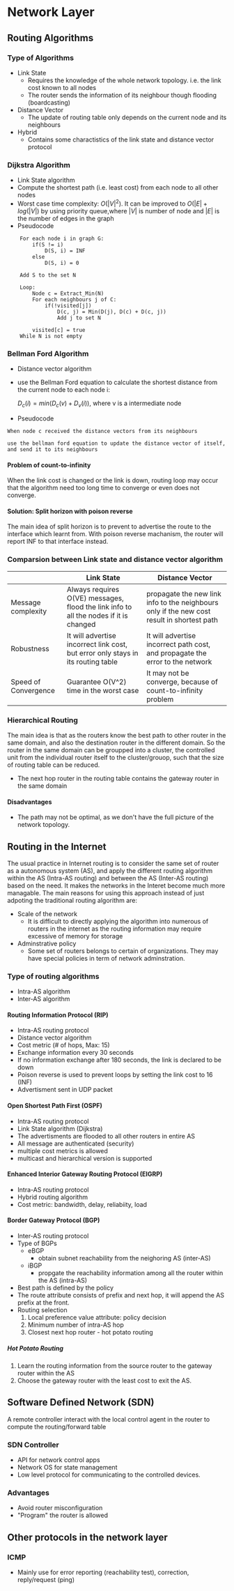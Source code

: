 # Network Layer
## Routing Algorithms
### Type of Algorithms
* Link State
  * Requires the knowledge of the whole network topology. i.e. the link cost known to all nodes
  * The router sends the information of its neighbour though flooding (boardcasting)
* Distance Vector
  *  The update of routing table only depends on the current node and its neighbours 
* Hybrid
  * Contains some charactistics of the link state and distance vector protocol
### Dijkstra Algorithm
* Link State algorithm
* Compute the shortest path (i.e. least cost) from each node to all other nodes
* Worst case time complexity: $O(|V|^2)$. It can be improved to $O(|E| + log(|V|)$ by using priority queue,where $|V|$ is number of node and $|E|$ is the number of edges in the graph
* Pseudocode
```
    For each node i in graph G:
        if(S != i)
            D(S, i) = INF
        else
            D(S, i) = 0

    Add S to the set N

    Loop:
        Node c = Extract_Min(N)
        For each neighbours j of C:
            if(!visited[j]) 
                D(c, j) = Min(D(j), D(c) + D(c, j))
                Add j to set N

        visited[c] = true
    While N is not empty
```
### Bellman Ford Algorithm
* Distance vector algorithm
* use the Bellman Ford equation to calculate the shortest distance from the current node to each node i:
  
  $D_c(i) = min(D_c(v) + D_v(i))$, where v is a intermediate node
* Pseudocode
```
When node c received the distance vectors from its neighbours

use the bellman ford equation to update the distance vector of itself, and send it to its neighbours
```
#### Problem of count-to-infinity
When the link cost is changed or the link is down, routing loop may occur that the algorithm need too long time to converge or even does not converge.  

#### Solution: Split horizon with poison reverse
The main idea of split horizon is to prevent to advertise the route to the interface which learnt from. With poison reverse machanism, the router will report INF to that interface instead.

### Comparsion between Link state and distance vector algorithm
|                      	| Link State  | Distance Vector	|   
|----------------------	|-------------|-----------------|
| Message complexity   	| Always requires O(VE) messages, flood the link info to all the nodes if it is changed 	| propagate the new link info to the neighbours only if the new cost result in shortest path  	| 
| Robustness           	| It will advertise incorrect link cost, but error only stays in its routing table          	| It will advertise incorrect path cost, and propagate the error to the network    	| 
| Speed of Convergence 	| Guarantee O(V^2) time in the worst case | It may not be converge, because of count-to-infinity problem                                	|   
### Hierarchical Routing 
The main idea is that as the routers know the best path to other router in the same domain, and also the destination router in the different domain. So the router in the same domain can be groupped into a cluster, the controlled unit from the individual router itself to the cluster/grouop, such that the size of routing table can be reduced.
* The next hop router in the routing table contains the gateway router in the same domain
#### Disadvantages
* The path may not be optimal, as we don't have the full picture of the network topology.

## Routing in the Internet
The usual practice in Internet routing is to consider the same set of router as a  autonomous system (AS), and apply the different routing algorithm within the AS (Intra-AS routing) and between the AS (Inter-AS routing) based on the need. It makes the networks in the Interet become much more managable.
The main reasons for using this approach instead of just adpoting the traditional routing algorithm are:
* Scale of the network
  * It is difficult to directly applying the algorithm into numerous of routers in the internet as the routing information may require excessive of memory for storage
* Adminstrative policy 
  * Some set of routers belongs to certain of organizations. They may have special policies in term of network adminstration.
### Type of routing algorithms
* Intra-AS algorithm
* Inter-AS algorithm
#### Routing Information Protocol (RIP)
* Intra-AS routing protocol
* Distance vector algorithm
* Cost metric (# of hops, Max: 15)
* Exchange information every 30 seconds
* If no information exchange after 180 seconds, the link is declared to be down
* Poison reverse is used to prevent loops by setting the link cost to 16 (INF)
* Advertisment sent in UDP packet
#### Open Shortest Path First (OSPF)
* Intra-AS routing protocol
* Link State algorithm (Dijkstra)
* The advertisments are flooded to all other routers in entire AS
* All message are authenticated (security)
* multiple cost metrics is allowed
* multicast and hierarchical version is supported
####  Enhanced Interior Gateway Routing Protocol (EIGRP)
* Intra-AS routing protocol
* Hybrid routing algorithm
* Cost metric: bandwidth, delay, reliabiity, load
#### Border Gateway Protocol (BGP) 
* Inter-AS routing protocol
* Type of BGPs
  * eBGP
    * obtain subnet reachability from the neighoring AS (inter-AS)
  * iBGP
    * propgate the reachability information among all the router within the AS (intra-AS) 
* Best path is defined by the policy
* The route attribute consists of prefix and next hop, it will append the AS prefix at the front.
* Routing selection
   1. Local preference value attribute: policy decision
   2. Minimum number of intra-AS hop
   3. Closest next hop router - hot potato routing 
##### Hot Potato Routing
1. Learn the routing information from the source router to the gateway router within the AS
2. Choose the gateway router with the least cost to exit the AS.
## Software Defined Network (SDN)
A remote controller interact with the local control agent in the router to compute the routing/forward table
### SDN Controller
* API for network control apps
* Network OS for state management
* Low level protocol for communicating to the controlled devices.
### Advantages
* Avoid router misconfiguration
* "Program" the router is allowed 
## Other protocols in the network layer
### ICMP
* Mainly use for error reporting (reachability test), correction, reply/request (ping)
